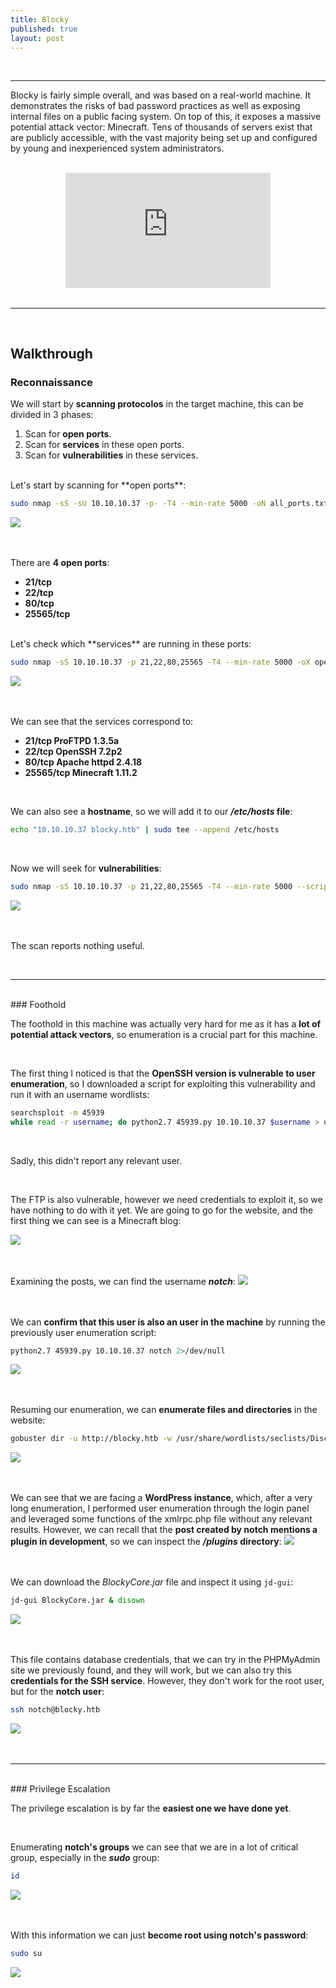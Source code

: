 ```yaml
---
title: Blocky
published: true
layout: post
---
```


<br />

---------------
Blocky is fairly simple overall, and was based on a real-world machine. It demonstrates the risks of bad password practices as well as exposing internal files on a public facing system. On top of this, it exposes a massive potential attack vector: Minecraft. Tens of thousands of servers exist that are publicly accessible, with the vast majority being set up and configured by young and inexperienced system administrators.

<br />

<iframe style="aspect-ratio: 16 / 9; width: 65%; display: block; margin: auto;" src="https://www.youtube.com/embed/v6omU8bktqk?si=fFmn80gO-fpBF-yh" title="YouTube video player" frameborder="0" allow="accelerometer; autoplay; clipboard-write; encrypted-media; gyroscope; picture-in-picture; web-share" referrerpolicy="strict-origin-when-cross-origin" allowfullscreen></iframe>

<br />

---------------------------------------------------

<br />

## Walkthrough

### Reconnaissance

We will start by **scanning protocolos** in the target machine, this can be divided in 3 phases:
1. Scan for **open ports**.
2. Scan for **services** in these open ports.
3. Scan for **vulnerabilities** in these services.

<br />
Let's start by scanning for **open ports**:

```bash
sudo nmap -sS -sU 10.10.10.37 -p- -T4 --min-rate 5000 -oN all_ports.txt --open -n -Pn
```

![](/assets/Blocky/1.png)
<br />
<br />
<br />

There are **4 open ports**:
+ **21/tcp**
+ **22/tcp**
+ **80/tcp**
+ **25565/tcp**

<br />
Let's check which **services** are running in these ports:

```bash
sudo nmap -sS 10.10.10.37 -p 21,22,80,25565 -T4 --min-rate 5000 -oX open_ports.xml -oN open_ports.txt --version-all -n -Pn -A
```

![](/assets/Blocky/2.png)
<br />
<br />
<br />

We can see that the services correspond to:
+ **21/tcp ProFTPD 1.3.5a**
+ **22/tcp OpenSSH 7.2p2**
+ **80/tcp Apache httpd 2.4.18**
+ **25565/tcp Minecraft 1.11.2**

<br />

We can also see a **hostname**, so we will add it to our ***/etc/hosts* file**:

```bash
echo "10.10.10.37 blocky.htb" | sudo tee --append /etc/hosts
```

<br />

Now we will seek for **vulnerabilities**:

```bash
sudo nmap -sS 10.10.10.37 -p 21,22,80,25565 -T4 --min-rate 5000 --script="vuln and safe or intrusive and safe or discovery" -oN vulns.txt -oX vulns.xml -n -Pn
```

![](/assets/Blocky/3.png)
<br />
<br />
<br />

The scan reports nothing useful.

<br />

------

<br />
### Foothold

The foothold in this machine was actually very hard for me as it has a **lot of potential attack vectors**, so enumeration is a crucial part for this machine.

<br />

The first thing I noticed is that the **OpenSSH version is vulnerable to user enumeration**, so I downloaded a script for exploiting this vulnerability and run it with an username wordlists:
```bash
searchsploit -m 45939
while read -r username; do python2.7 45939.py 10.10.10.37 $username > usernames.txt; done < /usr/share/wordlists/seclists/Usernames/xato-net-10-million-usernames.txt
```
<br />

Sadly, this didn't report any relevant user.

<br />

The FTP is also vulnerable, however we need credentials to exploit it, so we have nothing to do with it yet. We are going to go for the website, and the first thing we can see is a Minecraft blog:

![](/assets/Blocky/4.png)
<br />
<br />
<br />

Examining the posts, we can find the username ***notch***:
![](/assets/Blocky/5.png)
<br />
<br />
<br />

We can **confirm that this user is also an user in the machine** by running the previously user enumeration script:

```bash
python2.7 45939.py 10.10.10.37 notch 2>/dev/null
```

![](/assets/Blocky/6.png)
<br />
<br />
<br />

Resuming our enumeration, we can **enumerate files and directories** in the website:
```bash
gobuster dir -u http://blocky.htb -w /usr/share/wordlists/seclists/Discovery/Web-Content/directory-list-2.3-medium.txt -x html,php -o gobuster_dir_and_file_enum_80.txt -t 25 -r
```

![](/assets/Blocky/7.png)
<br />
<br />
<br />

We can see that we are facing a **WordPress instance**, which, after a very long enumeration, I performed user enumeration through the login panel and leveraged some functions of the xmlrpc.php file without any relevant results. However, we can recall that the **post created by notch mentions a plugin in development**, so we can inspect the ***/plugins* directory**:
![](/assets/Blocky/8.png)
<br />
<br />
<br />

We can download the *BlockyCore.jar* file and inspect it using `jd-gui`:
```bash
jd-gui BlockyCore.jar & disown
```
![](/assets/Blocky/9.png)
<br />
<br />
<br />

This file contains database credentials, that we can try in the PHPMyAdmin site we previously found, and they will work, but we can also try this **credentials for the SSH service**. However, they don't work for the root user, but for the **notch user**:
```bash
ssh notch@blocky.htb
```
![](/assets/Blocky/10.png)
<br />
<br />
<br />

------

<br />
### Privilege Escalation

The privilege escalation is by far the **easiest one we have done yet**.

<br />

Enumerating **notch's groups** we can see that we are in a lot of critical group, especially in the ***sudo*** group:

```bash
id
```
![](/assets/Blocky/11.png)
<br />
<br />
<br />

With this information we can just **become root using notch's password**:
```bash
sudo su
```
![](/assets/Blocky/12.png)
<br />
<br />
<br />
